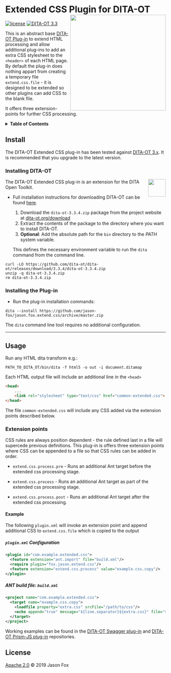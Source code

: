 # Extended CSS Plugin for DITA-OT [<img src="https://jason-fox.github.io/fox.jason.extend.css/extend-css.png" align="right" width="300">](https://extend-cssdita-ot.rtfd.io/)

[![license](https://img.shields.io/github/license/jason-fox/fox.jason.extend.css.svg)](http://www.apache.org/licenses/LICENSE-2.0)
[![DITA-OT 3.3](https://img.shields.io/badge/DITA--OT-3.3-blue.svg)](http://www.dita-ot.org/3.3/)

This is an abstract base [DITA-OT Plug-in](https://www.dita-ot.org/plugins) to extend HTML processing and allow additional plug-ins to add an extra CSS stylesheet to the `<header>` of each HTML page. By default the plug-in does nothing appart from creating a temporary file `extend.css.file` - it is designed to be extended so other plugins can add CSS to the blank file.

It offers three extension-points for further CSS processing.

<details>
<summary><strong>Table of Contents</strong></summary>

-   [Install](#install)
    -   [Installing DITA-OT](#installing-dita-ot)
    -   [Installing the Plug-in](#installing-the-plug-in)
-   [Usage](#usage)
    -   [Extension points](#extension-points)
        -   [Example](#example)
-   [License](#license)

</details>

## Install

The DITA-OT Extended CSS plug-in has been tested against [DITA-OT 3.x](http://www.dita-ot.org/download). It is
recommended that you upgrade to the latest version.

### Installing DITA-OT

<a href="https://www.dita-ot.org"><img src="https://www.dita-ot.org/images/dita-ot-logo.svg" align="right" height="55"></a>

The DITA-OT Extended CSS plug-in is an extension for the DITA Open Toolkit.

-   Full installation instructions for downloading DITA-OT can be found
    [here](https://www.dita-ot.org/3.3/topics/installing-client.html).

    1.  Download the `dita-ot-3.3.4.zip` package from the project website at
        [dita-ot.org/download](https://www.dita-ot.org/download)
    2.  Extract the contents of the package to the directory where you want to install DITA-OT.
    3.  **Optional**: Add the absolute path for the `bin` directory to the _PATH_ system variable.

    This defines the necessary environment variable to run the `dita` command from the command line.

```console
curl -LO https://github.com/dita-ot/dita-ot/releases/download/3.3.4/dita-ot-3.3.4.zip
unzip -q dita-ot-3.3.4.zip
rm dita-ot-3.3.4.zip
```

### Installing the Plug-in

-   Run the plug-in installation commands:

```console
dita --install https://github.com/jason-fox/jason.fox.extend.css/archive/master.zip
```

The `dita` command line tool requires no additional configuration.

---

## Usage

Run any HTML dita transform e.g.:

```console
PATH_TO_DITA_OT/bin/dita -f html5 -o out -i document.ditamap
```

Each HTML output file will include an additional line in the `<head>`

```html
<head>
    ...
    <link rel="stylesheet" type="text/css" href="common-extended.css">
</head>
```

The file `common-extended.css` will include any CSS added via the extension points described below.

### Extension points

CSS rules are always position dependent - the rule defined last in a file will
supercede previous definitions. This plug-in is  offers three extension points where CSS can be appended to a file so that CSS rules can be added in order.

-   `extend.css.process.pre` - Runs an additional Ant target before the extended css processing stage.

-   `extend.css.process` - Runs an additional Ant target as part of the extended css processing stage.

-   `extend.css.process.post` - Runs an additional Ant target after the extended css processing.



#### Example

The following `plugin.xml` will invoke an extension point and append additional CSS to `extend.css.file` which is copied to the output

##### `plugin.xml` Configuration

```xml
<plugin id="com.example.extended.css">
  <feature extension="ant.import" file="build.xml"/>
  <require plugin="fox.jason.extend.css"/>
  <feature extension="extend.css.process" value="example.css.copy"/>
</plugin>
```

##### ANT build file: `build.xml`

```xml
<project name="com.example.extended.css">
  <target name="example.css.copy">
    <loadfile property="extra.css" srcFile="/path/to/css"/>
    <echo append="true" message="${line.separator}${extra.css}" file="${extend.css.file}"/>
  </target>
</project>
```

Working examples can be found in the [DITA-OT Swagger plug-in](https://github.com/jason-fox/fox.jason.passthrough.swagger) and [DITA-OT Prism-JS plug-in](https://github.com/jason-fox/fox.jason.prismjs)
repositories.

## License

[Apache 2.0](LICENSE) © 2019 Jason Fox
